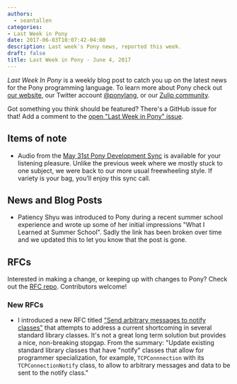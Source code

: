 ```yaml
---
authors:
  - seantallen
categories:
- Last Week in Pony
date: 2017-06-03T10:07:42-04:00
description: Last week's Pony news, reported this week.
draft: false
title: Last Week in Pony - June 4, 2017
---
```


_Last Week In Pony_ is a weekly blog post to catch you up on the latest news for the Pony programming language. To learn more about Pony check out [our website](https://ponylang.io), our Twitter account [@ponylang](https://twitter.com/ponylang), or our [Zulip community](https://ponylang.zulipchat.com).

Got something you think should be featured? There's a GitHub issue for that! Add a comment to the [open "Last Week in Pony" issue](https://github.com/ponylang/ponylang.github.io/issues?q=is%3Aissue+is%3Aopen+label%3Alast-week-in-pony).
<!-- more -->

## Items of note

- Audio from the [May 31st Pony Development Sync](https://vimeo.com/manage/videos/915142584) is available for your listening pleasure. Unlike the previous week where we mostly stuck to one subject, we were back to our more usual freewheeling style. If variety is your bag, you'll enjoy this sync call.

## News and Blog Posts

- Patiency Shyu was introduced to Pony during a recent summer school experience and wrote up some of her initial impressions "What I Learned at Summer School". Sadly the link has been broken over time and we updated this to let you know that the post is gone.

## RFCs

Interested in making a change, or keeping up with changes to Pony? Check out the [RFC repo](https://github.com/ponylang/rfcs). Contributors welcome!

### New RFCs

- I introduced a new RFC titled ["Send arbitrary messages to notify classes"](https://github.com/ponylang/rfcs/pull/91) that attempts to address a current shortcoming in several standard library classes. It's not a great long term solution but provides a nice, non-breaking stopgap. From the summary: "Update existing standard library classes that have "notify" classes that allow for programmer specialization, for example, `TCPConnnection` with its `TCPConnectionNotify` class, to allow to arbitrary messages and data to be sent to the notify class."
